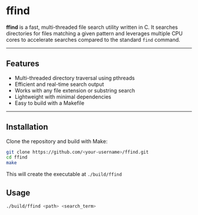 # ffind

**ffind** is a fast, multi-threaded file search utility written in C. It searches directories for files matching a given pattern and leverages multiple CPU cores to accelerate searches compared to the standard `find` command.

---

## Features

- Multi-threaded directory traversal using pthreads
- Efficient and real-time search output
- Works with any file extension or substring search
- Lightweight with minimal dependencies
- Easy to build with a Makefile

---

## Installation

Clone the repository and build with Make:

```bash
git clone https://github.com/<your-username>/ffind.git
cd ffind
make
```

This will create the executable at `./build/ffind`

## Usage
```bash
./build/ffind <path> <search_term>
```